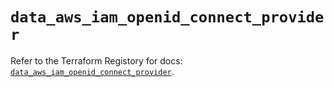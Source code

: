 # `data_aws_iam_openid_connect_provider`

Refer to the Terraform Registory for docs: [`data_aws_iam_openid_connect_provider`](https://www.terraform.io/docs/providers/aws/d/iam_openid_connect_provider).
